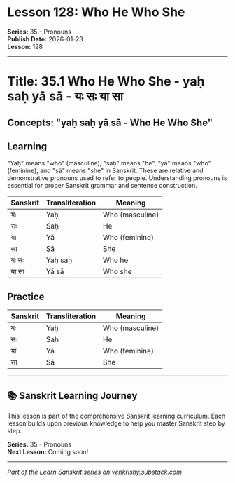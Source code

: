 # Lesson 128: Who He Who She

**Series:** 35 - Pronouns  
**Publish Date:** 2026-01-23  
**Lesson:** 128

---

# Title: 35.1 Who He Who She - yaḥ saḥ yā sā - यः सः या सा
## Concepts: "yaḥ saḥ yā sā - Who He Who She"

## Learning
"Yaḥ" means "who" (masculine), "saḥ" means "he", "yā" means "who" (feminine), and "sā" means "she" in Sanskrit. These are relative and demonstrative pronouns used to refer to people. Understanding pronouns is essential for proper Sanskrit grammar and sentence construction.

| Sanskrit           | Transliteration      | Meaning                          |
| ------------------ | -------------------- | -------------------------------- |
| यः                 | Yaḥ                  | Who (masculine)                  |
| सः                 | Saḥ                  | He                               |
| या                 | Yā                   | Who (feminine)                   |
| सा                 | Sā                   | She                              |
| यः सः              | Yaḥ saḥ              | Who he                           |
| या सा              | Yā sā                | Who she                          |

## Practice
| Sanskrit           | Transliteration      | Meaning                          |
| ------------------ | -------------------- | -------------------------------- |
| यः                 | Yaḥ                  | Who (masculine)                  |
| सः                 | Saḥ                  | He                               |
| या                 | Yā                   | Who (feminine)                   |
| सा                 | Sā                   | She                              |

---

## 📚 Sanskrit Learning Journey

This lesson is part of the comprehensive Sanskrit learning curriculum. Each lesson builds upon previous knowledge to help you master Sanskrit step by step.

**Series:** 35 - Pronouns  
**Next Lesson:** Coming soon!

---
*Part of the Learn Sanskrit series on [venkrishy.substack.com](https://venkrishy.substack.com/s/learn_sanskrit)*
